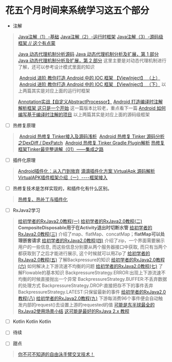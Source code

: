 花五个月时间来系统学习这五个部分
===================
- 注解
>[Java注解（1）-基础](http://blog.csdn.net/duo2005duo/article/details/50505884)
>[Java注解（2）-运行时框架](http://blog.csdn.net/duo2005duo/article/details/50511476)
>[Java注解（3）-源码级框架 // 这个有点蒙](http://blog.csdn.net/duo2005duo/article/details/50541281)
>
>[Java 动态代理机制分析源码](https://github.com/liuhuiAndroid/design-pattern/tree/master/Proxy)
>[Java 动态代理机制分析及扩展，第 1 部分](https://www.ibm.com/developerworks/cn/java/j-lo-proxy1/)
>[Java 动态代理机制分析及扩展，第 2 部分](https://www.ibm.com/developerworks/cn/java/j-lo-proxy2/)
>这里主要是对动态代理机制进行了解，还可以参考设计模式里面的知识
>
> [Android 进阶 教你打造 Android 中的 IOC 框架 【ViewInject】 （上）](http://blog.csdn.net/lmj623565791/article/details/39269193)
> [Android 进阶 教你打造 Android 中的 IOC 框架 【ViewInject】 （下）](http://blog.csdn.net/lmj623565791/article/details/39275847)
>以上两篇其实是对应上面的运行时框架
>
>[Annotation实战【自定义AbstractProcessor】](http://www.cnblogs.com/avenwu/p/4173899.html)
>[Android 打造编译时注解解析框架 这只是一个开始](http://blog.csdn.net/lmj623565791/article/details/43452969)
> 这一篇版本比较老，重点看下一篇
>[Android 如何编写基于编译时注解的项目](http://blog.csdn.net/lmj623565791/article/details/51931859)
>以上两篇其实是对应上面的源码级框架

- ☐ 热修复原理
> [Android 热修复 Tinker接入及源码浅析](http://blog.csdn.net/lmj623565791/article/details/54882693)
> [Android 热修复 Tinker 源码分析之DexDiff / DexPatch](http://blog.csdn.net/lmj623565791/article/details/60874334)
> [Android 热修复 Tinker Gradle Plugin解析](http://blog.csdn.net/lmj623565791/article/details/72667669)
>[热修复框架Tinker最完整讲解（01）——集成之路](http://www.jianshu.com/p/ed17f00a3d23)

- ☐ 插件化原理
>[Android插件化：从入门到放弃](http://www.infoq.com/cn/articles/android-plug-ins-from-entry-to-give-up)
>[滴滴插件化方案 VirtualApk 源码解析](http://blog.csdn.net/lmj623565791/article/details/75000580)
>[VirtualAPK插件框架介绍（一）----框架接入](http://www.jianshu.com/p/013510c19391)

- ☐ 热修复技术是怎样实现的，和插件化有什么区别。
>[热修复、热补丁与插件化](http://www.jianshu.com/p/5fe00db03e1d)

- ☐ RxJava2学习
>[给初学者的RxJava2.0教程(一)](http://www.jianshu.com/p/464fa025229e)
>[给初学者的RxJava2.0教程(二)](http://www.jianshu.com/p/8818b98c44e2)
>**CompositeDisposable用于在Activity退出时切断水管**
>[给初学者的RxJava2.0教程(三)](http://www.jianshu.com/p/128e662906af)
>介绍了map、flatMap、concatMap；**flatMap可以处理嵌套请求**
>[给初学者的RxJava2.0教程(四)](http://www.jianshu.com/p/bb58571cdb64)
> 介绍了zip，一个界面需要展示用户的一些信息, 而这些信息分别要从两个服务器接口中获取, 而只有当两个都获取到了之后才能进行展示, 这个时候就可以用Zip了
>[给初学者的RxJava2.0教程(五)](http://www.jianshu.com/p/0f2d6c2387c9)
>了解Backpressure的知识
>[给初学者的RxJava2.0教程(六)](http://www.jianshu.com/p/e4c6d7989356)
>如何解决上下游流速不均衡的问题
>[给初学者的RxJava2.0教程(七)](http://www.jianshu.com/p/9b1304435564)
>了解Flowable的基本知识
>BackpressureStrategy.ERROR:出现上下游流速不均衡的时候直接抛出一个异常
  BackpressureStrategy.BUFFER:不丢弃数据的处理方式
  BackpressureStrategy.DROP:直接把存不下的事件丢弃
  BackpressureStrategy.LATEST:只保留最新的事件
>[给初学者的RxJava2.0教程(八)](http://www.jianshu.com/p/a75ecf461e02)
>[给初学者的RxJava2.0教程(九)](http://www.jianshu.com/p/36e0f7f43a51)
>下游每消费96个事件便会自动触发内部的request()去设置上游的requested的值
>[可能是东半球最全的RxJava2使用场景小结](http://www.jianshu.com/p/9aaccd7bb600)
>[这可能是最好的RxJava 2.x 教程](http://www.jianshu.com/p/0cd258eecf60)

- ☐ Kotlin Kotlin Kotlin
 
- ☐ 待续

- ☐ 甜点
>[你不可不知道的自由泳手臂交叉技术！](http://www.sohu.com/a/154495522_494957)
